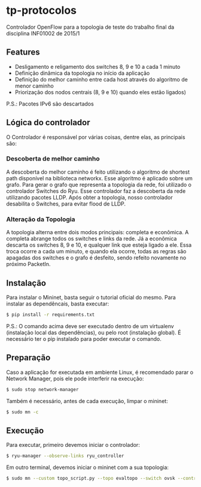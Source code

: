 # tp-protocolos

Controlador OpenFlow para a topologia de teste do trabalho final da disciplina INF01002 de 2015/1

## Features
 - Desligamento e religamento dos switches 8, 9 e 10 a cada 1 minuto
 - Definição dinâmica da topologia no início da aplicação 
 - Definição do melhor caminho entre cada host através do algoritmo de menor caminho
 - Priorização dos nodos centrais (8, 9 e 10) quando eles estão ligados)

P.S.: Pacotes IPv6 são descartados

## Lógica do controlador

O Controlador é responsável por várias coisas, dentre elas, as principais são:

### Descoberta de melhor caminho

A descoberta do melhor caminho é feito utilizando o algoritmo de shortest path
disponível na biblioteca networkx. Esse algoritmo é aplicado sobre um grafo.
Para gerar o grafo que representa a topologia da rede, foi utilizado o controlador
Switches do Ryu. Esse controlador faz a descoberta da rede utilizando pacotes LLDP.
Após obter a topologia, nosso controlador desabilita o Switches, para evitar flood
de LLDP.

### Alteração da Topologia

A topologia alterna entre dois modos principais: completa e econômica. A completa
abrange todos os switches e links da rede. Já a econômica descarta os switches
8, 9 e 10, e qualquer link que esteja ligado a ele. Essa troca ocorre a cada
um minuto, e quando ela ocorre, todas as regras são apagadas dos switches e
o grafo é desfeito, sendo refeito novamente no próximo PacketIn.

## Instalação

Para instalar o Mininet, basta seguir o tutorial oficial do mesmo.
Para instalar as dependêncais, basta executar:

```bash
$ pip install -r requirements.txt
```

P.S.: O comando acima deve ser executado dentro de um virtualenv (instalação local
das dependências), ou pelo root (instalação global). É necessário ter o pip instalado
para poder executar o comando.

## Preparação

Caso a aplicação for executada em ambiente Linux, é recomendado parar o Network Manager,
pois ele pode interferir na execução:

```bash
$ sudo stop network-manager
```

Também é necessário, antes de cada execução, limpar o mininet:

```bash
$ sudo mn -c 
```

## Execução

Para executar, primeiro devemos iniciar o controlador:

```bash
$ ryu-manager --observe-links ryu_controller
```

Em outro terminal, devemos iniciar o mininet com a sua topologia:

```bash
$ sudo mn --custom topo_script.py --topo evaltopo --switch ovsk --controller remote 
```

